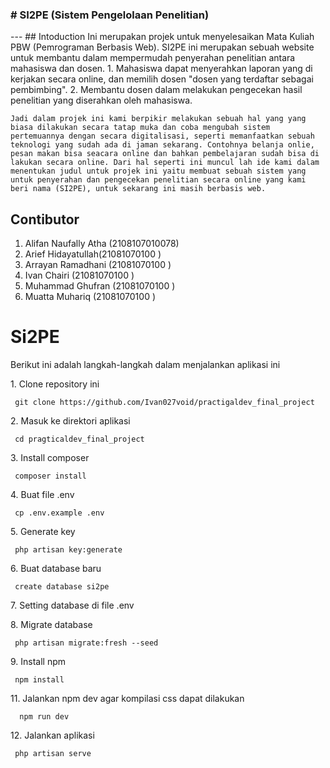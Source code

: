 <h3># SI2PE (Sistem Pengelolaan Penelitian) </h3>
---
## Intoduction
Ini merupakan projek untuk menyelesaikan Mata Kuliah PBW (Pemrograman Berbasis Web). SI2PE ini merupakan sebuah website untuk membantu dalam mempermudah penyerahan penelitian antara mahasiswa dan dosen.
1. Mahasiswa dapat menyerahkan laporan yang di kerjakan secara online, dan memilih dosen "dosen yang terdaftar sebagai pembimbing".
2. Membantu dosen dalam melakukan pengecekan hasil penelitian yang diserahkan oleh mahasiswa.

    Jadi dalam projek ini kami berpikir melakukan sebuah hal yang yang biasa dilakukan secara tatap muka dan coba mengubah sistem pertemuannya dengan secara digitalisasi, seperti memanfaatkan sebuah teknologi yang sudah ada di jaman sekarang. Contohnya belanja onlie, pesan makan bisa seacara online dan bahkan pembelajaran sudah bisa di lakukan secara online. Dari hal seperti ini muncul lah ide kami dalam menentukan judul untuk projek ini yaitu membuat sebuah sistem yang untuk penyerahan dan pengecekan penelitian secara online yang kami beri nama (SI2PE), untuk sekarang ini masih berbasis web.
  
## Contibutor
1. Alifan Naufally Atha (2108107010078)
2. Arief Hidayatullah(21081070100 )
3. Arrayan Ramadhani (21081070100 )
4. Ivan Chairi (21081070100 )
5. Muhammad Ghufran (21081070100 )
6. Muatta Muhariq (21081070100 )

# Si2PE


<p> Berikut ini adalah langkah-langkah dalam menjalankan aplikasi ini </p>

<p> 1. Clone repository ini </p>
<pre><code> git clone https://github.com/Ivan027void/practigaldev_final_project </pre></code>

<p> 2. Masuk ke direktori aplikasi </p>
<pre><code> cd pragticaldev_final_project </pre></code>

<p> 3. Install composer </p>
<pre><code> composer install </pre></code>

<p> 4. Buat file .env </p>
<pre><code> cp .env.example .env </pre></code>

<p> 5. Generate key </p>
<pre><code> php artisan key:generate </pre></code>

<p> 6. Buat database baru </p>
<pre><code> create database si2pe </pre></code>

<p> 7. Setting database di file .env </p>
<!-- samakan nama databese anda dengan nama database di file env -->

<p> 8. Migrate database </p>
<pre><code> php artisan migrate:fresh --seed </pre></code>

<p> 9. Install npm </p>
<pre><code> npm install </pre></code>

<p> 11. Jalankan npm dev agar kompilasi css dapat dilakukan </p>
<pre><code>  npm run dev  </pre></code>

<p> 12. Jalankan aplikasi </p>
<pre><code> php artisan serve </pre></code>
